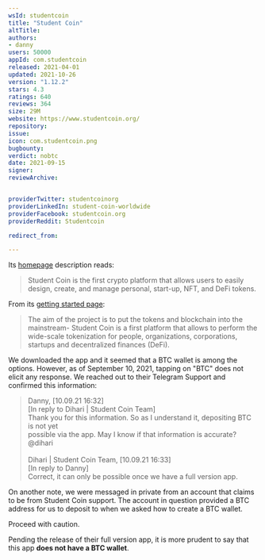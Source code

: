 ```yaml
---
wsId: studentcoin
title: "Student Coin"
altTitle: 
authors:
- danny
users: 50000
appId: com.studentcoin
released: 2021-04-01
updated: 2021-10-26
version: "1.12.2"
stars: 4.3
ratings: 640
reviews: 364
size: 29M
website: https://www.studentcoin.org/
repository: 
issue: 
icon: com.studentcoin.png
bugbounty: 
verdict: nobtc
date: 2021-09-15
signer: 
reviewArchive:


providerTwitter: studentcoinorg
providerLinkedIn: student-coin-worldwide
providerFacebook: studentcoin.org
providerReddit: Studentcoin

redirect_from:

---
```



Its [homepage](https://studentcoin.org) description reads:

> Student Coin is the first crypto platform that allows users to easily design, create, and manage personal, start-up, NFT, and DeFi tokens.

From its [getting started page](https://docs.studentcoin.org/):

> The aim of the project is to put the tokens and blockchain into the mainstream- Student Coin is a first platform that allows to perform the wide-scale tokenization for people, organizations, corporations, startups and decentralized finances (DeFi).

We downloaded the app and it seemed that a BTC wallet is among the options. However, as of September 10, 2021, tapping on "BTC" does not elicit any response. We reached out to their Telegram Support and confirmed this information:

>Danny, [10.09.21 16:32]<br>
[In reply to Dihari | Student Coin Team]<br>
Thank you for this information. So as I understand it, depositing BTC is not yet <br>possible via the app. May I know if that information is accurate? @dihari<br><br>
Dihari | Student Coin Team, [10.09.21 16:33]<br>
[In reply to Danny]<br>
Correct, it can only be possible once we have a full version app. 

On another note, we were messaged in private from an account that claims to be from Student Coin support. The account in question provided a BTC address for us to deposit to when we asked how to create a BTC wallet. 

Proceed with caution. 

Pending the release of their full version app, it is more prudent to say that this app **does not have a BTC wallet**. 